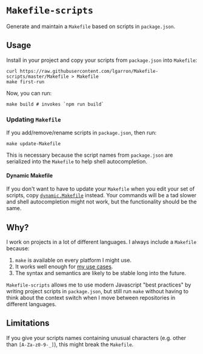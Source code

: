 # `Makefile-scripts`

Generate and maintain a `Makefile` based on scripts in `package.json`.

## Usage

Install in your project and copy your scripts from `package.json` into `Makefile`:

```shell
curl https://raw.githubusercontent.com/lgarron/Makefile-scripts/master/Makefile > Makefile
make first-run
```

Now, you can run:

```shell
make build # invokes `npm run build`
```

### Updating `Makefile`

If you add/remove/rename scripts in `package.json`, then run:

```shell
make update-Makefile
```

This is necessary because the script names from `package.json` are serialized into the `Makefile` to help shell autocompletion.

#### Dynamic Makefile

If you don't want to have to update your `Makefile` when you edit your set of scripts, copy [`dynamic.Makefile`](./dynamic.Makefile) instead. Your commands will be a tad slower and shell autocompletion might not work, but the functionality should be the same.

## Why?

I work on projects in a lot of different languages. I always include a `Makefile` because:

1) `make` is available on every platform I might use.
2) It works well enough for [my use cases](https://github.com/lgarron/Makefile-convention).
3) The syntax and semantics are likely to be stable long into the future.

`Makefile-scripts` allows me to use modern Javascript "best practices" by writing project scripts in `package.json`, but still run `make` without having to think about the context switch when I move between repositories in different languages.

## Limitations

If you give your scripts names containing unusual characters (e.g. other than `[A-Za-z0-9-_]`), this might break the `Makefile`.
